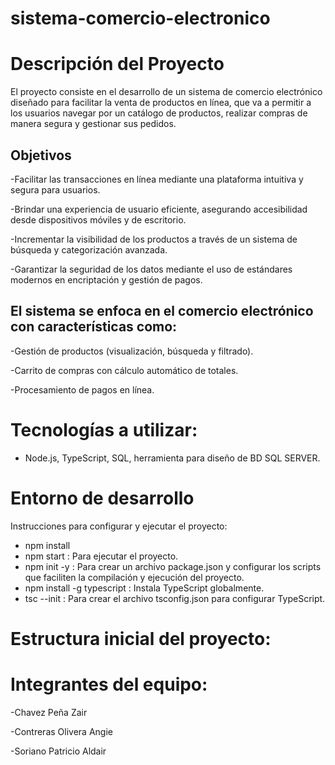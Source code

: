# sistema-comercio-electronico
# Descripción del Proyecto

El proyecto consiste en el desarrollo de un sistema de comercio electrónico diseñado para facilitar la venta de productos en línea, que va a permitir a los usuarios navegar por un catálogo de productos, realizar compras de manera segura y gestionar sus pedidos.

## Objetivos 

-Facilitar las transacciones en línea mediante una plataforma intuitiva y segura para usuarios.

-Brindar una experiencia de usuario eficiente, asegurando accesibilidad desde dispositivos móviles y de escritorio.

-Incrementar la visibilidad de los productos a través de un sistema de búsqueda y categorización avanzada.

-Garantizar la seguridad de los datos mediante el uso de estándares modernos en encriptación y gestión de pagos.

## El sistema se enfoca en el comercio electrónico con características como:

-Gestión de productos (visualización, búsqueda y filtrado).

-Carrito de compras con cálculo automático de totales.

-Procesamiento de pagos en línea.

# Tecnologías a utilizar:

* Node.js, TypeScript, SQL, herramienta para diseño de BD SQL SERVER.

# Entorno de desarrollo
Instrucciones para configurar y ejecutar el proyecto:

- npm install
- npm start : Para ejecutar el proyecto.
- npm init -y : Para crear un archivo package.json y configurar los scripts que faciliten la compilación y ejecución del proyecto.
- npm install -g typescript : Instala TypeScript globalmente.
- tsc --init : Para crear el archivo tsconfig.json para configurar TypeScript.

# Estructura inicial del proyecto:

# Integrantes del equipo:

-Chavez Peña Zair

-Contreras Olivera Angie

-Soriano Patricio Aldair

